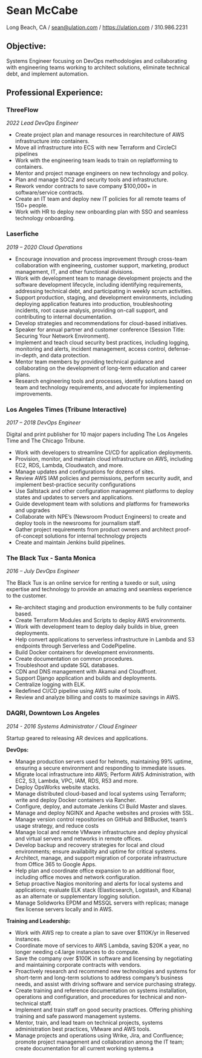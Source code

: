 # Sean McCabe

Long Beach, CA / sean@ulation.com / https://ulation.com / 310.986.2231

## Objective:
Systems Engineer focusing on DevOps methodologies and collaborating with engineering teams working to architect solutions, eliminate technical debt, and implement automation.

## Professional Experience:

### ThreeFlow
*2022*
*Lead DevOps Engineer*

* Create project plan and manage resources in rearchitecture of AWS infrastructure into containers. 
* Move all infrastructure into ECS with new Terraform and CircleCI pipelines
* Work with the engineering team leads to train on replatforming to containers. 
* Mentor and project manage engineers on new technology and policy. 
* Plan and manage SOC2 and security tools and infrastructure. 
* Rework vendor contracts to save company $100,000+ in software/service contracts. 
* Create an IT team and deploy new IT policies for all remote teams of 150+ people. 
* Work with HR to deploy new onboarding plan with SSO and seamless technology onboarding.


### Laserfiche
*2019 – 2020*
*Cloud Operations*

* Encourage innovation and process improvement through cross-team collaboration with engineering, customer support, marketing, product management, IT, and other functional divisions.
* Work with development team to manage development projects and the software development lifecycle, including identifying requirements, addressing technical debt, and participating in weekly scrum activities.
* Support production, staging, and development environments, including deploying application features into production, troubleshooting incidents, root cause analysis, providing on-call support, and contributing to internal documentation.
* Develop strategies and recommendations for cloud-based initiatives.
* Speaker for annual partner and customer conference (Session Title: Securing Your Network Environment).
* Implement and teach cloud security best practices, including logging, monitoring and alerts, incident management, access control, defense-in-depth, and data protection.
* Mentor team members by providing technical guidance and collaborating on the development of long-term education and career plans.
* Research engineering tools and processes, identify solutions based on team and technology requirements, and advocate for implementing improvements.


### Los Angeles Times (Tribune Interactive)
*2017 – 2018*
*DevOps Engineer*

Digital and print publisher for 10 major papers including The Los Angeles Time and The Chicago Tribune.

* Work with developers to streamline CI/CD for application deployments.
* Provision, monitor, and maintain cloud infrastructure on AWS, including EC2, RDS, Lambda, Cloudwatch, and more.
* Manage updates and configurations for dozens of sites.
* Review AWS IAM policies and permissions, perform security audit, and implement best-practice security configurations
* Use Saltstack and other configuration management platforms to deploy states and updates to servers and applications.
* Guide development team with solutions and platforms for frameworks and upgrades
* Collaborate with NPE’s (Newsroom Product Engineers) to create and deploy tools in the newsrooms for journalism staff.
* Gather project requirements from product owners and architect proof-of-concept solutions for internal technology projects
* Create and maintain Jenkins build pipelines.


### The Black Tux - Santa Monica
*2016 – July*
*DevOps Engineer*

The Black Tux is an online service for  renting a tuxedo or suit, using expertise and technology to provide an amazing and seamless experience to the customer.

* Re-architect staging and production environments to be fully container based.
* Create Terraform Modules and Scripts to deploy AWS environments.
* Work with development team to deploy daily builds in blue, green deployments.
* Help convert applications to serverless infrastructure in Lambda and S3 endpoints through Serverless and CodePipeline.
* Build Docker containers for development environments.
* Create documentation on common procedures.
* Troubleshoot and update SQL databases.
* CDN and DNS management with Akamai and Cloudfront.
* Support Django application and builds and deployments.
* Centralize logging with ELK.
* Redefined CI/CD pipeline using AWS suite of tools.
* Review and analyze billing and costs to maximize savings in AWS.


### DAQRI, Downtown Los Angeles
*2014 - 2016*
*Systems Administrator / Cloud Engineer*

Startup geared to releasing AR devices and applications.

**DevOps:**

* Manage production servers used for helmets, maintaining 99% uptime, ensuring a secure environment and responding to immediate issues.
* Migrate local infrastructure into AWS; Perform AWS Administration, with EC2, S3, Lambda, VPC, IAM, RDS, R53 and more.
* Deploy OpsWorks website stacks.
* Manage distributed cloud-based and local systems using Terraform; write and deploy Docker containers via Rancher.
* Configure, deploy, and automate Jenkins CI Build Master and slaves.
* Manage and deploy NGINX and Apache websites and proxies with SSL.
* Manage version control repositories on GitHub and BitBucket, team’s usage strategy, and reduce costs
* Manage local and remote VMware infrastructure and deploy physical and virtual servers and networks in remote offices.
* Develop backup and recovery strategies for local and cloud environments; ensure availability and uptime for critical systems.
* Architect, manage, and support migration of corporate infrastructure from Office 365 to Google Apps.
* Help plan and coordinate office expansion to an additional floor, including office moves and network configuration.
* Setup proactive Nagios monitoring and alerts for local systems and applications; evaluate ELK stack (Elasticsearch, Logstash, and Kibana) as an alternate or supplementary logging solution.
* Manage Solidworks EPDM and MSSQL servers with replicas; manage flex license servers locally and in AWS.


**Training and Leadership:**

* Work with AWS rep to create a plan to save over $110K/yr in Reserved Instances.
* Coordinate move of  services to AWS Lambda, saving $20K a year, no longer needing c4.large instances to do compute.
* Save the company over $100K in software and licensing by negotiating and maintaining corporate contracts with vendors.
* Proactively research and recommend new technologies and systems for short-term and long-term solutions to address company’s business needs, and assist with driving software and service purchasing strategy.
* Create training and reference documentation on systems installation, operations and configuration, and procedures for technical and non-technical staff.
* Implement and train staff on good security practices. Offering phishing training and safe password management systems.
* Mentor, train, and lead team on technical projects, systems administration best practices, VMware and AWS tools.
* Manage projects and operations using Wrike, Jira, and Confluence; promote project management and collaboration among the IT team; create documentation for all current working systems.a